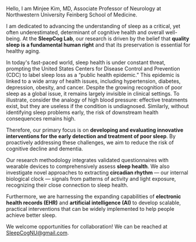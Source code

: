Hello, I am Minjee Kim, MD, Associate Professor of Neurology at Northwestern University Feinberg School of Medicine.

I am dedicated to advancing the understanding of sleep as a critical, yet often underestimated, determinant of cognitive health and overall well-being. At the **SleepCog Lab**, our research is driven by the belief that **quality sleep is a fundamental human right** and that its preservation is essential for healthy aging.
  
In today's fast-paced world, sleep health is under constant threat, prompting the United States Centers for Disease Control and Prevention (CDC) to label sleep loss as a “public health epidemic.”
This epidemic is linked to a wide array of health issues, including hypertension, diabetes, depression, obesity, and cancer.
Despite the growing recognition of poor sleep as a global issue, it remains largely invisible in clinical settings.
To illustrate, consider the analogy of high blood pressure: effective treatments exist, but they are useless if the condition is undiagnosed.  Similarly, without identifying sleep problems early, the risk of downstream health consequences remains high.

Therefore, our primary focus is on **developing and evaluating innovative interventions for the early detection and treatment of poor sleep**. By proactively addressing these challenges, we aim to reduce the risk of cognitive decline and dementia.

Our research methodology integrates validated questionnaires with wearable devices to comprehensively assess **sleep health**. 
We also investigate novel approaches to extracting **circadian rhythm** — our internal biological clock — signals from patterns of activity and light exposure, recognizing their close connection to sleep health.

Furthermore, we are harnessing the expanding capabilities of **electronic health records (EHR)** and **artificial intelligence (AI)** to develop scalable, practical interventions that can be widely implemented to help people achieve better sleep.

We welcome opportunities for collaboration! We can be reached at SleepCogNU@gmail.com.

<!---
sleepcog/sleepcog is a ✨ special ✨ repository because its `README.md` (this file) appears on your GitHub profile.
You can click the Preview link to take a look at your changes.
--->
